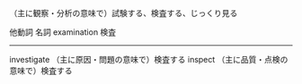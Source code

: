 （主に観察・分析の意味で）試験する、検査する、じっくり見る

他動詞
名詞 examination 検査



---

investigate （主に原因・問題の意味で）検査する
inspect （主に品質・点検の意味で）検査する
